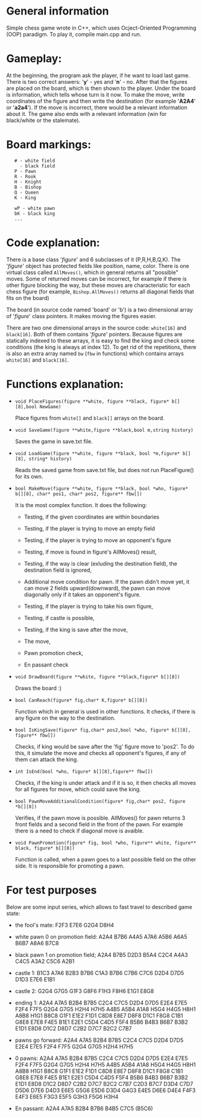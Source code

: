 # General information

Simple chess game wrote in C++, which uses Ocject-Oriented Programming (OOP) paradigm. To play it, compile main.cpp and run.

# Gameplay:

At the beginning, the program ask the player, if he want to load last game. There is two correct answers: '**y**' - yes and '**n**' - no. After that the figures are placed on the board, which is then shown to the player. Under the board is information, which tells whose turn is it now. To make the move, write coordinates of the figure and then write the destination (for example '**A2A4**' or '**a2a4**'). If the move is incorrect, there would be a relevant information about it. The game also ends with a relevant information (win for black/white or the stalemate).

  

# Board markings:

       # - white field
         - black field
       P - Pawn
       R - Rook
       H - Knight
       B - Bishop
       Q - Queen
       K - King
       
       wP - white pawn
       bK - black king
       ...

  
  

# Code explanation:

There is a base class '*figure*' and 6 subclasses of it (P,R,H,B,Q,K). The '*figure*' object has protected fields like position, name, color. There is one virtual class called `AllMoves()`, which in general returns all "possible" moves. Some of returned moves can be incorrect, for example if there is other figure blocking the way, but these moves are characteristic for each chess figure (for example, `Bishop.AllMoves()` returns all diagonal fields that fits on the board)

The board (in source code named 'board' or 'b') is a two dimensional array of '*figure*' class pointers. It makes moving the figures easier.

There are two one dimensional arrays in the source code: `white[16]` and `black[16]`. Both of them contains '*figure*' pointers. Because figures are statically indexed to these arrays, it is easy to find the king and check some conditions (the king is always at index 12). To get rid of the repetitions, there is also an extra array named `bw` (`fbw` in functions) which contains arrays `white[16]` and `black[16]`.

  # Functions explanation:

- `void PlaceFigures(figure **white, figure **black, figure* b[][8],bool NewGame)`
  
	Place figures from `white[]` and `black[]` arrays on the board.

- `void SaveGame(figure **white,figure **black,bool m,string history)`
  
	Saves the game in save.txt file.

- `void LoadGame(figure **white, figure **black, bool *m,figure* b[][8], string* history)`
  
    Reads the saved game from save.txt file, but does not run PlaceFigure() for its own.

- `bool MakeMove(figure **white, figure **black, bool *who, figure* b[][8], char* pos1, char* pos2, figure** fbw[])`
  
  It is the most complex function. It does the following:

    - Testing, if the given coordinates are within boundaries

    - Testing, if the player is trying to move an empty field

    - Testing, if the player is trying to move an opponent's figure

    - Testing, if move is found in figure's AllMoves() result,

    - Testing, if the way is clear (exluding the destination field), the destination field is ignored,

    - Additional move condition for pawn. If the pawn didn't move yet, it can move 2 fields upward(downward), the pawn can move diagonally only if it takes an opponent's figure.

    - Testing, if the player is trying to take his own figure,

    - Testing, if castle is possible,

    - Testing, if the king is save after the move,

    - The move,

    - Pawn promotion check,

    - En passant check
	
- `void DrawBoard(figure **white, figure **black,figure* b[][8])`
  
	Draws the board :)

  

- `bool CanReach(figure* fig,char* K,figure* b[][8])`
  
	Function which in general is used in other functions. It checks, if there is any figure on the way to the destination.

- `bool IsKingSave(figure* fig,char* pos2,bool *who, figure* b[][8], figure** fbw[])`
  
	Checks, if king would be save after the 'fig' figure move to 'pos2'. To do this, it simulate the move and checks all opponent's figures, if any of them can attack the king.

- `int IsEnd(bool *who, figure* b[][8],figure** fbw[])`
  
	Checks, if the king is under attack and if it is so, it then checks all moves for all figures for move, which could save the king.

- `bool PawnMoveAdditionalCondition(figure* fig,char* pos2, figure *b[][8])`
  
	Verifies, if the pawn move is possible. AllMoves() for pawn returns 3 front fields and a second field in the front of the pawn. For example there is a need to check if diagonal move is avaible.


- `void PawnPromotion(figure* fig, bool *who, figure** white, figure** black, figure* b[][8])`
  
	Function is called, when a pawn goes to a last possible field on the other side.
It is responsible for promoting a pawn.

  
  
# For test purposes
Below are some input series, which allows to fast travel to described game state:

- the fool's mate: F2F3 E7E6 G2G4 D8H4

- white pawn 0 on promotion field: A2A4 B7B6 A4A5 A7A6 A5B6 A6A5 B6B7 A8A6 B7C8

- black pawn 1 on promotion field; A2A4 B7B5 D2D3 B5A4 C2C4 A4A3 C4C5 A3A2 C5C6 A2B1

- castle 1: B1C3 A7A6 B2B3 B7B6 C1A3 B7B6 C7B6 C7C6 D2D4 D7D5 D1D3 E7E6 E1B1

- castle 2: G2G4 G7G5 G1F3 G8F6 F1H3 F8H6 E1G1 E8G8

- ending 1: A2A4 A7A5 B2B4 B7B5 C2C4 C7C5 D2D4 D7D5 E2E4 E7E5 F2F4 F7F5 G2G4 G7G5 H2H4 H7H5 A4B5 A5B4 A1A8 H5G4 H4G5 H8H1 A8B8 H1G1 B8C8 G1F1 E1E2 F1D1 C8D8 E8E7 D8F8 D1C1 F8G8 C1B1 G8E8 E7E8 F4E5 B1E1 E2E1 C5D4 C4D5 F5F4 B5B6 B4B3 B6B7 B3B2 E1D1 E8D8 D1C2 D8D7 C2B2 D7C7 B2C2 C7B7

- pawns go forward: A2A4 A7A5 B2B4 B7B5 C2C4 C7C5 D2D4 D7D5 E2E4 E7E5 F2F4 F7F5 G2G4 G7G5 H2H4 H7H5

- 0 pawns: A2A4 A7A5 B2B4 B7B5 C2C4 C7C5 D2D4 D7D5 E2E4 E7E5 F2F4 F7F5 G2G4 G7G5 H2H4 H7H5 A4B5 A5B4 A1A8 H5G4 H4G5 H8H1 A8B8 H1G1 B8C8 G1F1 E1E2 F1D1 C8D8 E8E7 D8F8 D1C1 F8G8 C1B1 G8E8 E7E8 F4E5 B1E1 E2E1 C5D4 C4D5 F5F4 B5B6 B4B3 B6B7 B3B2 E1D1 E8D8 D1C2 D8D7 C2B2 D7C7 B2C2 C7B7 C2D3 B7C7 D3D4 C7D7 D5D6 D7E6 D4D3 E6E5 G5G6 E5D6 D3D4 G4G3 E4E5 D6E6 D4E4 F4F3 E4F3 E6E5 F3G3 E5F5 G3H3 F5G6 H3H4

- En passant: A2A4 A7A5 B2B4 B7B6 B4B5 C7C5 (B5C6)
